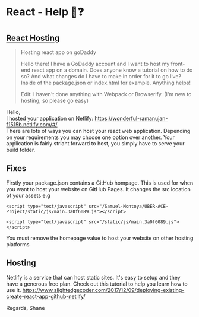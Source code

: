 # React - Help :speech_balloon::question:

## [React Hosting](https://www.reddit.com/r/reactjs/comments/7vipbg/hosting_react_app_on_godaddy/)

>Hosting react app on goDaddy
>
>Hello there! I have a GoDaddy account and I want to host my front-end react app on a domain. Does anyone know a tutorial on how to do so? And what changes do I have to make in order for it to go live? Inside of the package.json or index.html for example. Anything helps!
>
>Edit: I haven't done anything with Webpack or Browserify. (I'm new to hosting, so please go easy)

Hello,<br>
I hosted your application on Netlify: https://wonderful-ramanujan-f1515b.netlify.com/#/<br>
There are lots of ways you can host your react web application. Depending on your requirements you may choose one option over another. Your application is fairly striaht forward to host, you simply have to serve your build folder.

## Fixes
Firstly your package.json contains a GitHub hompage. This is used for when you want to host your website on GitHub Pages. It changes the src location of your assets e.g

    <script type="text/javascript" src="/Samuel-Montoya/UBER-ACE-Project/static/js/main.3a0f6089.js"></script>

    <script type="text/javascript" src="/static/js/main.3a0f6089.js"></script>
You must remove the homepage value to host your website on other hosting platforms

## Hosting
Netlify is a service that can host static sites. It's easy to setup and they have a generous free plan. Check out this tutorial to help you learn how to use it. https://www.slightedgecoder.com/2017/12/09/deploying-existing-create-react-app-github-netlify/

Regards, 
Shane
